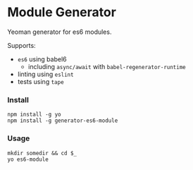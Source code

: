 # Module Generator

Yeoman generator for es6 modules.

Supports:

- `es6` using babel6
    - including `async/await` with `babel-regenerator-runtime`
- linting using `eslint`
- tests using `tape`

### Install

```shell
npm install -g yo
npm install -g generator-es6-module
```

### Usage

```
mkdir somedir && cd $_
yo es6-module
```
